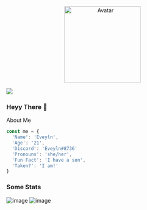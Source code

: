 <div align="center">
  <img height="200" src="https://cdn.discordapp.com/avatars/749742154477207605/973d00fdc7b7d0b6e40c0f73fe9fc3f9.webp?size=100" alt="Avatar">
</div>

![](https://komarev.com/ghpvc/?username=DevEveyln&color=blue)

### Heyy There 👋



About Me
```js
const me = {
  'Name': 'Eveyln',
  'Age': '21',
  'Discord': 'Eveyln#8736'
  'Pronouns': 'she/her',
  'Fun Fact': 'I have a son',
  'Taken?': 'I am!'
}
```
<!--

#- 🌱 I'm currently learning Java
#- 😄 Pronouns: she/her
#- ⚡ Fun Fact: I have a child
#- 💖 Taken: I am!

-->
### Some Stats

![image](https://github-readme-stats.vercel.app/api?username=DevEveyln)
![image](https://github-readme-stats.vercel.app/api/top-langs/?username=DevEveyln)
